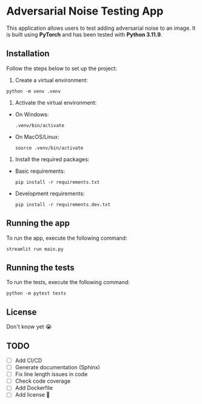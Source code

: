

# Adversarial Noise Testing App

This application allows users to test adding adversarial noise to an image. It is built using **PyTorch** and has been tested with **Python 3.11.9**.

## Installation
Follow the steps below to set up the project:

1. Create a virtual environment:
```console
python -m venv .venv
```

1. Activate the virtual environment:
- On Windows:

    ```console
    .venv/bin/activate
    ```
- On MacOS/Linux:
    ```console
    source .venv/bin/activate
    ```

1. Install the required packages:
- Basic requirements:
    ```console
    pip install -r requirements.txt
    ```
- Development requirements:
    ```console
    pip install -r requirements.dev.txt
    ```

## Running the app
To run the app, execute the following command:
```console
streamlit run main.py
```

## Running the tests
To run the tests, execute the following command:
```console
python -m pytest tests
```

## License
Don't know yet 😭

## TODO
- [ ] Add CI/CD
- [ ] Generate documentation (Sphinx)
- [ ] Fix line length issues in code
- [ ] Check code coverage
- [ ] Add Dockerfile
- [ ] Add license 🤣